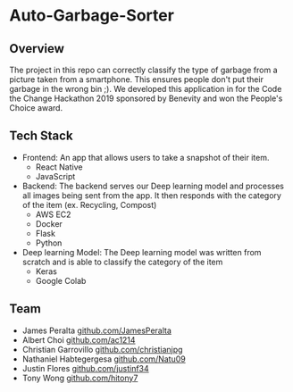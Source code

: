 # Auto-Garbage-Sorter
## Overview 
The project in this repo can correctly classify the type of garbage from a picture taken from a smartphone. This ensures people don't put their garbage in the wrong bin ;). We developed this application in for the Code the Change Hackathon 2019 sponsored by Benevity and won the People's Choice award.

## Tech Stack
- Frontend: An app that allows users to take a snapshot of their item.
  - React Native
  - JavaScript
- Backend: The backend serves our Deep learning model and processes all images being sent from the app. It then responds with the category of the item (ex. Recycling, Compost) 
  - AWS EC2
  - Docker
  - Flask
  - Python
- Deep learning Model: The Deep learning model was written from scratch and is able to classify the category of the item
  - Keras
  - Google Colab

## Team
* James Peralta [github.com/JamesPeralta](https://github.com/JamesPeralta)
* Albert Choi [github.com/ac1214](https://github.com/ac1214)
* Christian Garrovillo [github.com/christianjpg](https://github.com/christianjpg)
* Nathaniel Habtegergesa [github.com/Natu09](https://github.com/Natu09)
* Justin Flores [github.com/justinf34](https://github.com/justinf34)
* Tony Wong [github.com/hitony7](https://github.com/hitony7)
